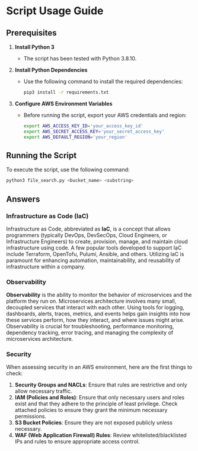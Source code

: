 # Script Usage Guide

## Prerequisites

1. **Install Python 3**
   - The script has been tested with Python 3.8.10.

2. **Install Python Dependencies**
   - Use the following command to install the required dependencies:

     ```bash
     pip3 install -r requirements.txt
     ```

3. **Configure AWS Environment Variables**
   - Before running the script, export your AWS credentials and region:

     ```bash
     export AWS_ACCESS_KEY_ID='your_access_key_id'
     export AWS_SECRET_ACCESS_KEY='your_secret_access_key'
     export AWS_DEFAULT_REGION='your_region'
     ```

## Running the Script

To execute the script, use the following command:

```bash
python3 file_search.py <bucket_name> <substring>
```

## Answers

### Infrastructure as Code (IaC)

Infrastructure as Code, abbreviated as **IaC**, is a concept that allows programmers (typically DevOps, DevSecOps, Cloud Engineers, or Infrastructure Engineers) to create, provision, manage, and maintain cloud infrastructure using code. A few popular tools developed to support IaC include Terraform, OpenTofu, Pulumi, Ansible, and others. Utilizing IaC is paramount for enhancing automation, maintainability, and reusability of infrastructure within a company.

### Observability

**Observability** is the ability to monitor the behavior of microservices and the platform they run on. Microservices architecture involves many small, decoupled services that interact with each other. Using tools for logging, dashboards, alerts, traces, metrics, and events helps gain insights into how these services perform, how they interact, and where issues might arise. Observability is crucial for troubleshooting, performance monitoring, dependency tracking, error tracing, and managing the complexity of microservices architecture.

### Security

When assessing security in an AWS environment, here are the first things to check:

1. **Security Groups and NACLs**: Ensure that rules are restrictive and only allow necessary traffic.
2. **IAM (Policies and Roles)**: Ensure that only necessary users and roles exist and that they adhere to the principle of least privilege. Check attached policies to ensure they grant the minimum necessary permissions.
3. **S3 Bucket Policies**: Ensure they are not exposed publicly unless necessary.
4. **WAF (Web Application Firewall) Rules**: Review whitelisted/blacklisted IPs and rules to ensure appropriate access control.
